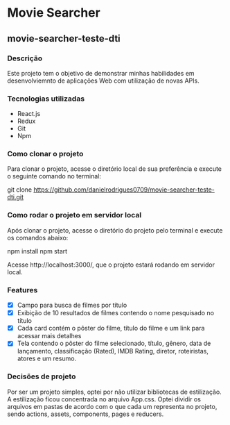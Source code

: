 # Movie Searcher
## movie-searcher-teste-dti
### Descrição
Este projeto tem o objetivo de demonstrar minhas habilidades em desenvolviemnto de aplicações Web com utilização de novas APIs.

### Tecnologias utilizadas
* React.js
* Redux
* Git
* Npm

### Como clonar o projeto
Para clonar o projeto, acesse o diretório local de sua preferência e execute o seguinte comando no terminal:

git clone https://github.com/danielrodrigues0709/movie-searcher-teste-dti.git

### Como rodar o projeto em servidor local
Após clonar o projeto, acesse o diretório do projeto pelo terminal e execute os comandos abaixo:

npm install
npm start

Acesse http://localhost:3000/, que o projeto estará rodando em servidor local.

### Features
  - [X] Campo para busca de filmes por título
  - [X] Exibição de 10 resultados de filmes contendo o nome pesquisado no título
  - [X] Cada card contém o pôster do filme, título do filme e um link para acessar mais detalhes
  - [X] Tela contendo o pôster do filme selecionado, título, gênero, data de lançamento, classificação (Rated), IMDB Rating, diretor, roteiristas, atores e um resumo.

### Decisões de projeto
Por ser um projeto simples, optei por não utilizar bibliotecas de estilização.
A estilização ficou concentrada no arquivo App.css.
Optei dividir os arquivos em pastas de acordo com o que cada um representa no projeto, sendo actions, assets, components, pages e reducers.
